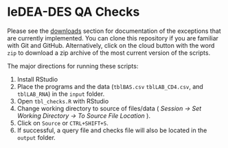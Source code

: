 # IeDEA-DES QA Checks

Please see the [downloads](https://github.com/IeDEA/qa-checks-r/downloads) section for documentation of the exceptions that are currently implemented. You can clone this repository if you are familiar with Git and GitHub. Alternatively, click on the cloud button with the word `zip` to download a zip archive of the most current version of the scripts.

The major directions for running these scripts:

1. Install RStudio
2. Place the programs and the data (`tblBAS.csv` `tblLAB_CD4.csv`, and `tblLAB_RNA`) in the `input` folder.  
3. Open `tbl_checks.R` with RStudio
4. Change working directory to source of files/data ( _Session -> Set Working Directory -> To Source File Location_ ).
5. Click on `Source` or `CTRL+SHIFT+S`.
6. If successful, a query file and checks file will also be located in the `output` folder.
